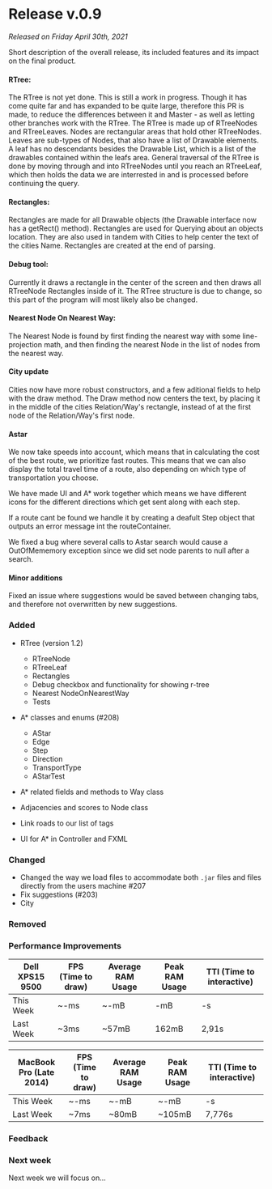 # Release v.0.9

_Released on Friday April 30th, 2021_

Short description of the overall release, its included features and its impact on the final product.
#### RTree:
The RTree is not yet done. This is still a work in progress. Though it has come quite far and has expanded to be quite large, therefore this PR is made, to reduce the differences between it and Master - as well as letting other branches work with the RTree.
The RTree is made up of RTreeNodes and RTreeLeaves.
Nodes are rectangular areas that hold other RTreeNodes.
Leaves are sub-types of Nodes, that also have a list of Drawable elements. A leaf has no descendants besides the Drawable List, which is a list of the drawables contained within the leafs area.
General traversal of the RTree is done by moving through and into RTreeNodes until you reach an RTreeLeaf, which then holds the data we are interrested in and is processed before continuing the query.

#### Rectangles:
Rectangles are made for all Drawable objects (the Drawable interface now has a getRect() method).
Rectangles are used for Querying about an objects location. They are also used in tandem with Cities to help center the text of the cities Name.
Rectangles are created at the end of parsing.

#### Debug tool:
Currently it draws a rectangle in the center of the screen and then draws all RTreeNode Rectangles inside of it. The RTree structure is due to change, so this part of the program will most likely also be changed.

#### Nearest Node On Nearest Way:
The Nearest Node is found by first finding the nearest way with some line-projection math, and then finding the nearest Node in the list of nodes from the nearest way.

#### City update
Cities now have more robust constructors, and a few aditional fields to help with the draw method.
The Draw method now centers the text, by placing it in the middle of the cities Relation/Way's rectangle, instead of at the first node of the Relation/Way's first node.

#### Astar
We now take speeds into account, which means that in calculating the cost of the best route, we prioritize fast routes. This means that we can also display the total travel time of a route, also depending on which type of transportation you choose. 

We have made UI and A* work together which means we have different icons for the different directions which get sent along with each step.

If a route cant be found we handle it by creating a deafult Step object that outputs an error message int the routeContainer.

We fixed a bug where several calls to Astar search would cause a OutOfMememory exception since we did set node parents to null after a search.

#### Minor additions

Fixed an issue where suggestions would be saved between changing tabs, and therefore not overwritten by new suggestions.

### Added 
- RTree (version 1.2)
    - RTreeNode
    - RTreeLeaf
    - Rectangles
    - Debug checkbox and functionality for showing r-tree
    - Nearest NodeOnNearestWay
    - Tests
    
- A* classes and enums (#208)
    - AStar
    - Edge
    - Step 
    - Direction
    - TransportType
    - AStarTest

- A* related fields and methods to Way class
- Adjacencies and scores to Node class
- Link roads to our list of tags
- UI for A* in Controller and FXML


### Changed

- Changed the way we load files to accommodate both `.jar` files and files directly from the users machine #207
- Fix suggestions (#203)
- City

### Removed

### Performance Improvements

| Dell XPS15 9500 | FPS (Time to draw) | Average RAM Usage | Peak RAM Usage | TTI (Time to interactive) |
| --------------- | ------------------ | ----------------- | -------------- | ------------------------- |
| This Week       | ~-ms               | ~-mB              | -mB            | -s                        |
| Last Week       | ~3ms               | ~57mB             | 162mB          | 2,91s                     |

| MacBook Pro (Late 2014) | FPS (Time to draw) | Average RAM Usage | Peak RAM Usage | TTI (Time to interactive) |
| ----------------------- | ------------------ | ----------------- | -------------- | ------------------------- |
| This Week               | ~-ms               | ~-mB              | ~-mB           | -s                        |
| Last Week               | ~7ms               | ~80mB             | ~105mB         | 7,776s                    |

### Feedback

### Next week

Next week we will focus on...
